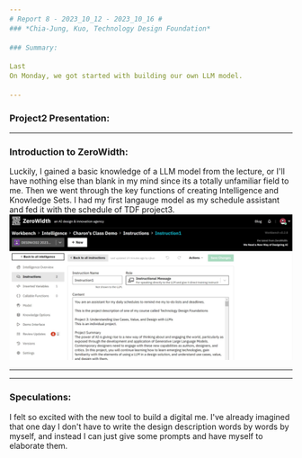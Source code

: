 ```yaml
---
# Report 8 - 2023_10_12 - 2023_10_16 #
### *Chia-Jung, Kuo, Technology Design Foundation*

### Summary:

Last
On Monday, we got started with building our own LLM model. 

---
```


### Project2 Presentation:


---

### Introduction to ZeroWidth:
Luckily, I gained a basic knowledge of a LLM model from the lecture, or I'll have nothing else than blank in my mind since its a totally unfamiliar field to me. Then we went through the key functions of creating Intelligence and Knowledge Sets. 
I had my first langauge model as my schedule assistant and fed it with the schedule of TDF project3.
![Assigning the role of the model](https://github.com/Berkeley-MDes/tdf-fa23-chiajungkuo/blob/main/weekly-reports/report9/2023_10_23_zerowidth-1.jpg)

---


---

### Speculations:
I felt so excited with the new tool to build a digital me. I've already imagined that one day I don't have to write the design description words by words by myself, and instead I can just give some prompts and have myself to elaborate them. 
